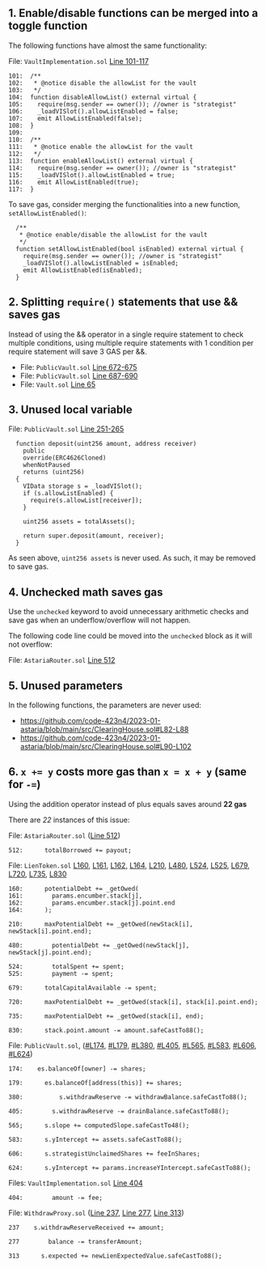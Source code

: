 ## 1. Enable/disable functions can be merged into a toggle function

The following functions have almost the same functionality:

File: `VaultImplementation.sol` [Line 101-117](https://github.com/code-423n4/2023-01-astaria/blob/main/src/VaultImplementation.sol#L101-L117)

```solidity
101:  /**
102:   * @notice disable the allowList for the vault
103:   */
104:  function disableAllowList() external virtual {
105:    require(msg.sender == owner()); //owner is "strategist"
106:    _loadVISlot().allowListEnabled = false;
107:    emit AllowListEnabled(false);
108:  }
109:
110:  /**
111:   * @notice enable the allowList for the vault
112:   */
113:  function enableAllowList() external virtual {
114:    require(msg.sender == owner()); //owner is "strategist"
115:    _loadVISlot().allowListEnabled = true;
116:    emit AllowListEnabled(true);
117:  }
```

To save gas, consider merging the functionalities into a new function, `setAllowListEnabled()`:

```solidity
  /**
   * @notice enable/disable the allowList for the vault
   */
  function setAllowListEnabled(bool isEnabled) external virtual {
    require(msg.sender == owner()); //owner is "strategist"
    _loadVISlot().allowListEnabled = isEnabled;
    emit AllowListEnabled(isEnabled);
  }
```

## 2. Splitting `require()` statements that use && saves gas

Instead of using the && operator in a single require statement to check multiple conditions, using multiple require statements with 1 condition per require statement will save 3 GAS per &&.

- File: `PublicVault.sol` [Line 672-675](https://github.com/code-423n4/2023-01-astaria/blob/main/src/PublicVault.sol#L672-L675)
- File: `PublicVault.sol` [Line 687-690](https://github.com/code-423n4/2023-01-astaria/blob/main/src/PublicVault.sol#L687-L690)
- File: `Vault.sol` [Line 65](https://github.com/code-423n4/2023-01-astaria/blob/main/src/Vault.sol#L65)

## 3. Unused local variable

File: `PublicVault.sol` [Line 251-265](https://github.com/code-423n4/2023-01-astaria/blob/main/src/PublicVault.sol#L251-L265)

```solidity
  function deposit(uint256 amount, address receiver)
    public
    override(ERC4626Cloned)
    whenNotPaused
    returns (uint256)
  {
    VIData storage s = _loadVISlot();
    if (s.allowListEnabled) {
      require(s.allowList[receiver]);
    }

    uint256 assets = totalAssets();

    return super.deposit(amount, receiver);
  }
```

As seen above, `uint256 assets` is never used. As such, it may be removed to save gas.

## 4. Unchecked math saves gas

Use the `unchecked` keyword to avoid unnecessary arithmetic checks and save gas when an underflow/overflow will not happen.

The following code line could be moved into the `unchecked` block as it will not overflow:

File: `AstariaRouter.sol` [Line 512](https://github.com/code-423n4/2023-01-astaria/blob/main/src/AstariaRouter.sol#L512)

## 5. Unused parameters

In the following functions, the parameters are never used:

- https://github.com/code-423n4/2023-01-astaria/blob/main/src/ClearingHouse.sol#L82-L88
- https://github.com/code-423n4/2023-01-astaria/blob/main/src/ClearingHouse.sol#L90-L102

## 6. `x += y` costs more gas than `x = x + y` (same for `-=`)

Using the addition operator instead of plus equals saves around **22 gas**

There are _22_ instances of this issue:

File: `AstariaRouter.sol` ([Line 512](https://github.com/code-423n4/2023-01-astaria/blob/main/src/AstariaRouter.sol#L512))

```solidity
512:      totalBorrowed += payout;
```

File: `LienToken.sol` [L160](https://github.com/code-423n4/2023-01-astaria/blob/main/src/LienToken.sol#L160), [L161](https://github.com/code-423n4/2023-01-astaria/blob/main/src/LienToken.sol#L161), [L162](https://github.com/code-423n4/2023-01-astaria/blob/main/src/LienToken.sol#L162), [L164](https://github.com/code-423n4/2023-01-astaria/blob/main/src/LienToken.sol#L164), [L210](https://github.com/code-423n4/2023-01-astaria/blob/main/src/LienToken.sol#L210), [L480](https://github.com/code-423n4/2023-01-astaria/blob/main/src/LienToken.sol#L480), [L524](https://github.com/code-423n4/2023-01-astaria/blob/main/src/LienToken.sol#L524), [L525](https://github.com/code-423n4/2023-01-astaria/blob/main/src/LienToken.sol#L525), [L679](https://github.com/code-423n4/2023-01-astaria/blob/main/src/LienToken.sol#L679), [L720](https://github.com/code-423n4/2023-01-astaria/blob/main/src/LienToken.sol#L720), [L735](https://github.com/code-423n4/2023-01-astaria/blob/main/src/LienToken.sol#L735), [L830](https://github.com/code-423n4/2023-01-astaria/blob/main/src/LienToken.sol#L830)

```solidity
160:      potentialDebt += _getOwed(
161:        params.encumber.stack[j],
162:        params.encumber.stack[j].point.end
164:      );

210:      maxPotentialDebt += _getOwed(newStack[i], newStack[i].point.end);

480:        potentialDebt += _getOwed(newStack[j], newStack[j].point.end);

524:        totalSpent += spent;
525:        payment -= spent;

679:      totalCapitalAvailable -= spent;

720:      maxPotentialDebt += _getOwed(stack[i], stack[i].point.end);

735:      maxPotentialDebt += _getOwed(stack[i], end);

830:      stack.point.amount -= amount.safeCastTo88();
```

File: `PublicVault.sol`, ([#L174](https://github.com/code-423n4/2023-01-astaria/blob/main/src/PublicVault.sol#L174), [#L179](https://github.com/code-423n4/2023-01-astaria/blob/main/src/PublicVault.sol#L179), [#L380](https://github.com/code-423n4/2023-01-astaria/blob/main/src/PublicVault.sol#L380), [#L405](https://github.com/code-423n4/2023-01-astaria/blob/main/src/PublicVault.sol#L405), [#L565](https://github.com/code-423n4/2023-01-astaria/blob/main/src/PublicVault.sol#L565), [#L583](https://github.com/code-423n4/2023-01-astaria/blob/main/src/PublicVault.sol#L583), [#L606](https://github.com/code-423n4/2023-01-astaria/blob/main/src/PublicVault.sol#L606), [#L624](https://github.com/code-423n4/2023-01-astaria/blob/main/src/PublicVault.sol#L624))

```solidity
174:    es.balanceOf[owner] -= shares;

179:      es.balanceOf[address(this)] += shares;

380:          s.withdrawReserve -= withdrawBalance.safeCastTo88();

405:        s.withdrawReserve -= drainBalance.safeCastTo88();

565;      s.slope += computedSlope.safeCastTo48();

583:      s.yIntercept += assets.safeCastTo88();

606:      s.strategistUnclaimedShares += feeInShares;

624:      s.yIntercept += params.increaseYIntercept.safeCastTo88();
```

Files: `VaultImplementation.sol` [Line 404](https://github.com/code-423n4/2023-01-astaria/blob/main/src/VaultImplementation.sol#L404)

```solidity
404:        amount -= fee;
```

File: `WithdrawProxy.sol` ([Line 237](https://github.com/code-423n4/2023-01-astaria/blob/main/src/WithdrawProxy.sol#L237), [Line 277](https://github.com/code-423n4/2023-01-astaria/blob/main/src/WithdrawProxy.sol#L277), [Line 313](https://github.com/code-423n4/2023-01-astaria/blob/main/src/WithdrawProxy.sol#L313))

```solidity
237    s.withdrawReserveReceived += amount;

277        balance -= transferAmount;

313      s.expected += newLienExpectedValue.safeCastTo88();
```
